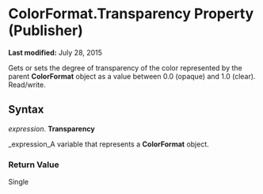 
# ColorFormat.Transparency Property (Publisher)

 **Last modified:** July 28, 2015

Gets or sets the degree of transparency of the color represented by the parent  **ColorFormat** object as a value between 0.0 (opaque) and 1.0 (clear). Read/write.

## Syntax

 _expression_. **Transparency**

 _expression_A variable that represents a  **ColorFormat** object.


### Return Value

Single

